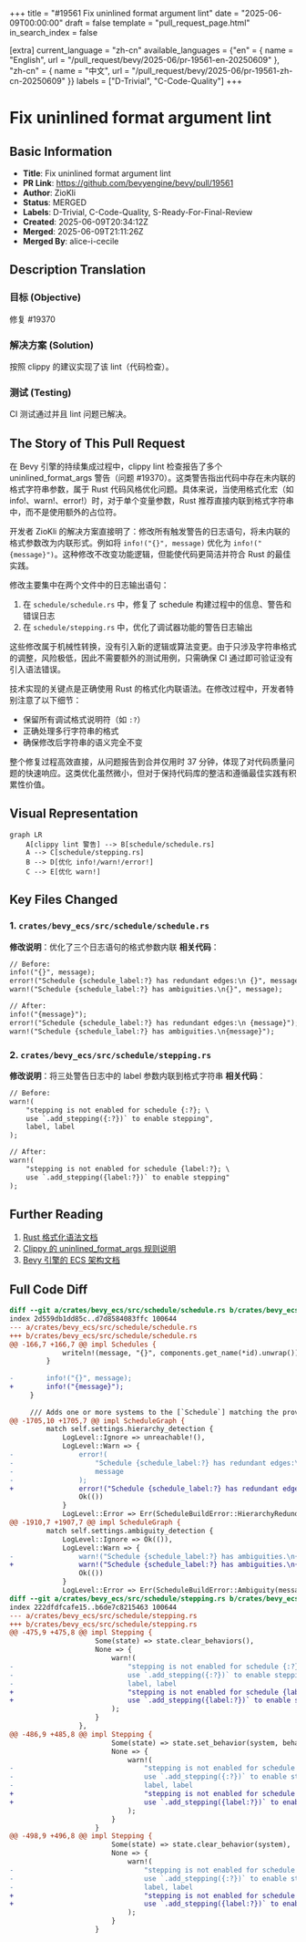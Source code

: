 +++
title = "#19561 Fix uninlined format argument lint"
date = "2025-06-09T00:00:00"
draft = false
template = "pull_request_page.html"
in_search_index = false

[extra]
current_language = "zh-cn"
available_languages = {"en" = { name = "English", url = "/pull_request/bevy/2025-06/pr-19561-en-20250609" }, "zh-cn" = { name = "中文", url = "/pull_request/bevy/2025-06/pr-19561-zh-cn-20250609" }}
labels = ["D-Trivial", "C-Code-Quality"]
+++

# Fix uninlined format argument lint

## Basic Information
- **Title**: Fix uninlined format argument lint
- **PR Link**: https://github.com/bevyengine/bevy/pull/19561
- **Author**: ZioKli
- **Status**: MERGED
- **Labels**: D-Trivial, C-Code-Quality, S-Ready-For-Final-Review
- **Created**: 2025-06-09T20:34:12Z
- **Merged**: 2025-06-09T21:11:26Z
- **Merged By**: alice-i-cecile

## Description Translation
### 目标 (Objective)
修复 #19370

### 解决方案 (Solution)
按照 clippy 的建议实现了该 lint（代码检查）。

### 测试 (Testing)
CI 测试通过并且 lint 问题已解决。

## The Story of This Pull Request

在 Bevy 引擎的持续集成过程中，clippy lint 检查报告了多个 uninlined_format_args 警告（问题 #19370）。这类警告指出代码中存在未内联的格式字符串参数，属于 Rust 代码风格优化问题。具体来说，当使用格式化宏（如 info!、warn!、error!）时，对于单个变量参数，Rust 推荐直接内联到格式字符串中，而不是使用额外的占位符。

开发者 ZioKli 的解决方案直接明了：修改所有触发警告的日志语句，将未内联的格式参数改为内联形式。例如将 `info!("{}", message)` 优化为 `info!("{message}")`。这种修改不改变功能逻辑，但能使代码更简洁并符合 Rust 的最佳实践。

修改主要集中在两个文件中的日志输出语句：
1. 在 `schedule/schedule.rs` 中，修复了 schedule 构建过程中的信息、警告和错误日志
2. 在 `schedule/stepping.rs` 中，优化了调试器功能的警告日志输出

这些修改属于机械性转换，没有引入新的逻辑或算法变更。由于只涉及字符串格式的调整，风险极低，因此不需要额外的测试用例，只需确保 CI 通过即可验证没有引入语法错误。

技术实现的关键点是正确使用 Rust 的格式化内联语法。在修改过程中，开发者特别注意了以下细节：
- 保留所有调试格式说明符（如 `:?`）
- 正确处理多行字符串的格式
- 确保修改后字符串的语义完全不变

整个修复过程高效直接，从问题报告到合并仅用时 37 分钟，体现了对代码质量问题的快速响应。这类优化虽然微小，但对于保持代码库的整洁和遵循最佳实践有积累性价值。

## Visual Representation

```mermaid
graph LR
    A[clippy lint 警告] --> B[schedule/schedule.rs]
    A --> C[schedule/stepping.rs]
    B --> D[优化 info!/warn!/error!]
    C --> E[优化 warn!]
```

## Key Files Changed

### 1. `crates/bevy_ecs/src/schedule/schedule.rs`
**修改说明**：优化了三个日志语句的格式参数内联
**相关代码**：
```diff
// Before:
info!("{}", message);
error!("Schedule {schedule_label:?} has redundant edges:\n {}", message);
warn!("Schedule {schedule_label:?} has ambiguities.\n{}", message);

// After:
info!("{message}");
error!("Schedule {schedule_label:?} has redundant edges:\n {message}");
warn!("Schedule {schedule_label:?} has ambiguities.\n{message}");
```

### 2. `crates/bevy_ecs/src/schedule/stepping.rs`
**修改说明**：将三处警告日志中的 label 参数内联到格式字符串
**相关代码**：
```diff
// Before:
warn!(
    "stepping is not enabled for schedule {:?}; \
    use `.add_stepping({:?})` to enable stepping",
    label, label
);

// After:
warn!(
    "stepping is not enabled for schedule {label:?}; \
    use `.add_stepping({label:?})` to enable stepping"
);
```

## Further Reading
1. [Rust 格式化语法文档](https://doc.rust-lang.org/std/fmt/)
2. [Clippy 的 uninlined_format_args 规则说明](https://rust-lang.github.io/rust-clippy/master/index.html#uninlined_format_args)
3. [Bevy 引擎的 ECS 架构文档](https://bevyengine.org/learn/book/introduction/)

## Full Code Diff
```diff
diff --git a/crates/bevy_ecs/src/schedule/schedule.rs b/crates/bevy_ecs/src/schedule/schedule.rs
index 2d559db1dd85c..d7d8584083ffc 100644
--- a/crates/bevy_ecs/src/schedule/schedule.rs
+++ b/crates/bevy_ecs/src/schedule/schedule.rs
@@ -166,7 +166,7 @@ impl Schedules {
             writeln!(message, "{}", components.get_name(*id).unwrap()).unwrap();
         }
 
-        info!("{}", message);
+        info!("{message}");
     }
 
     /// Adds one or more systems to the [`Schedule`] matching the provided [`ScheduleLabel`].
@@ -1705,10 +1705,7 @@ impl ScheduleGraph {
         match self.settings.hierarchy_detection {
             LogLevel::Ignore => unreachable!(),
             LogLevel::Warn => {
-                error!(
-                    "Schedule {schedule_label:?} has redundant edges:\n {}",
-                    message
-                );
+                error!("Schedule {schedule_label:?} has redundant edges:\n {message}");
                 Ok(())
             }
             LogLevel::Error => Err(ScheduleBuildError::HierarchyRedundancy(message)),
@@ -1910,7 +1907,7 @@ impl ScheduleGraph {
         match self.settings.ambiguity_detection {
             LogLevel::Ignore => Ok(()),
             LogLevel::Warn => {
-                warn!("Schedule {schedule_label:?} has ambiguities.\n{}", message);
+                warn!("Schedule {schedule_label:?} has ambiguities.\n{message}");
                 Ok(())
             }
             LogLevel::Error => Err(ScheduleBuildError::Ambiguity(message)),
diff --git a/crates/bevy_ecs/src/schedule/stepping.rs b/crates/bevy_ecs/src/schedule/stepping.rs
index 222dfdfcafe15..b6de7c8215463 100644
--- a/crates/bevy_ecs/src/schedule/stepping.rs
+++ b/crates/bevy_ecs/src/schedule/stepping.rs
@@ -475,9 +475,8 @@ impl Stepping {
                     Some(state) => state.clear_behaviors(),
                     None => {
                         warn!(
-                            "stepping is not enabled for schedule {:?}; \
-                            use `.add_stepping({:?})` to enable stepping",
-                            label, label
+                            "stepping is not enabled for schedule {label:?}; \
+                            use `.add_stepping({label:?})` to enable stepping"
                         );
                     }
                 },
@@ -486,9 +485,8 @@ impl Stepping {
                         Some(state) => state.set_behavior(system, behavior),
                         None => {
                             warn!(
-                                "stepping is not enabled for schedule {:?}; \
-                                use `.add_stepping({:?})` to enable stepping",
-                                label, label
+                                "stepping is not enabled for schedule {label:?}; \
+                                use `.add_stepping({label:?})` to enable stepping"
                             );
                         }
                     }
@@ -498,9 +496,8 @@ impl Stepping {
                         Some(state) => state.clear_behavior(system),
                         None => {
                             warn!(
-                                "stepping is not enabled for schedule {:?}; \
-                                use `.add_stepping({:?})` to enable stepping",
-                                label, label
+                                "stepping is not enabled for schedule {label:?}; \
+                                use `.add_stepping({label:?})` to enable stepping"
                             );
                         }
                     }
```